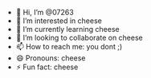 - 👋 Hi, I’m @07263
- 👀 I’m interested in cheese
- 🌱 I’m currently learning cheese
- 💞️ I’m looking to collaborate on cheese
- 📫 How to reach me: you dont ;)
- 😄 Pronouns: cheese
- ⚡ Fun fact: cheese

<!---
you are a ✨✨✨king ✨✨gg✨✨!!!!!!!!!
--->
